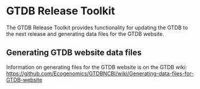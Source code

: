 # GTDB Release Toolkit
The GTDB Release Toolkit provides functionality for updating the GTDB to the next release and generating data files for the GTDB website.

## Generating GTDB website data files

Information on generating files for the GTDB website is on the GTDB wiki:
https://github.com/Ecogenomics/GTDBNCBI/wiki/Generating-data-files-for-GTDB-website
